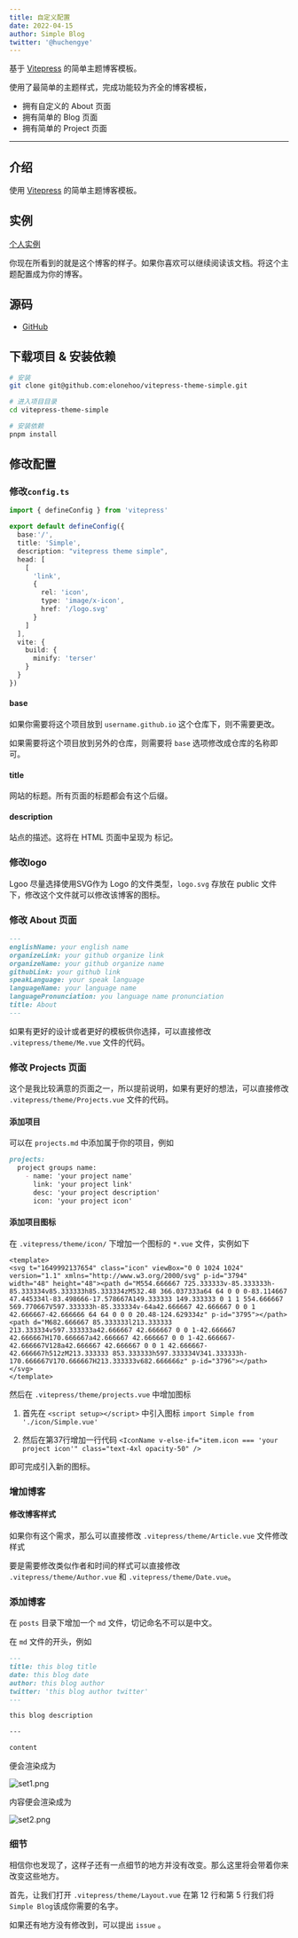 ```yaml
---
title: 自定义配置
date: 2022-04-15
author: Simple Blog
twitter: '@huchengye'
---
```


基于 [Vitepress](https://vitepress.docschina.org/) 的简单主题博客模板。

使用了最简单的主题样式，完成功能较为齐全的博客模板，

- 拥有自定义的 About 页面
- 拥有简单的 Blog 页面
- 拥有简单的 Project 页面

---

## 介绍

使用 [Vitepress](https://vitepress.docschina.org/) 的简单主题博客模板。

## 实例

[个人实例](https://elonehoo.xyz)

你现在所看到的就是这个博客的样子。如果你喜欢可以继续阅读该文档。将这个主题配置成为你的博客。

## 源码

- [GitHub](https://github.com/elonehoo/vitepress-theme-simple)

## 下载项目 & 安装依赖

```bash
# 安装
git clone git@github.com:elonehoo/vitepress-theme-simple.git

# 进入项目目录
cd vitepress-theme-simple

# 安装依赖
pnpm install
```

## 修改配置

### 修改`config.ts`

```ts
import { defineConfig } from 'vitepress'

export default defineConfig({
  base:'/',
  title: 'Simple',
  description: "vitepress theme simple",
  head: [
    [
      'link',
      {
        rel: 'icon',
        type: 'image/x-icon',
        href: '/logo.svg'
      }
    ]
  ],
  vite: {
    build: {
      minify: 'terser'
    }
  }
})
```

#### base

如果你需要将这个项目放到 `username.github.io` 这个仓库下，则不需要更改。

如果需要将这个项目放到另外的仓库，则需要将 `base` 选项修改成仓库的名称即可。

#### title

网站的标题。所有页面的标题都会有这个后缀。

#### description

站点的描述。这将在 HTML 页面中呈现为 <meta> 标记。

### 修改logo

Lgoo 尽量选择使用SVG作为 Logo 的文件类型，`logo.svg` 存放在 public 文件下，修改这个文件就可以修改该博客的图标。

### 修改 About 页面

```markdown
---
englishName: your english name
organizeLink: your github organize link
organizeName: your github organize name
githubLink: your github link
speakLanguage: your speak language
languageName: your language name
languagePronunciation: you language name pronunciation
title: About
---
```

如果有更好的设计或者更好的模板供你选择，可以直接修改 `.vitepress/theme/Me.vue` 文件的代码。

### 修改 Projects 页面

这个是我比较满意的页面之一，所以提前说明，如果有更好的想法，可以直接修改 `.vitepress/theme/Projects.vue` 文件的代码。

#### 添加项目

可以在 `projects.md` 中添加属于你的项目，例如

```markdown
projects:
  project groups name:
    - name: 'your project name'
      link: 'your project link'
      desc: 'your project description'
      icon: 'your project icon'
```

#### 添加项目图标

在 `.vitepress/theme/icon/` 下增加一个图标的 `*.vue` 文件，实例如下

```vue
<template>
<svg t="1649992137654" class="icon" viewBox="0 0 1024 1024" version="1.1" xmlns="http://www.w3.org/2000/svg" p-id="3794" width="48" height="48"><path d="M554.666667 725.333333v-85.333333h-85.333334v85.333333h85.333334zM532.48 366.037333a64 64 0 0 0-83.114667 47.445334l-83.498666-17.578667A149.333333 149.333333 0 1 1 554.666667 569.770667V597.333333h-85.333334v-64a42.666667 42.666667 0 0 1 42.666667-42.666666 64 64 0 0 0 20.48-124.629334z" p-id="3795"></path><path d="M682.666667 85.333333l213.333333 213.333334v597.333333a42.666667 42.666667 0 0 1-42.666667 42.666667H170.666667a42.666667 42.666667 0 0 1-42.666667-42.666667V128a42.666667 42.666667 0 0 1 42.666667-42.666667h512zM213.333333 853.333333h597.333334V341.333333h-170.666667V170.666667H213.333333v682.666666z" p-id="3796"></path></svg>
</template>
```

然后在 `.vitepress/theme/projects.vue` 中增加图标

1. 首先在 `<script setup></script>` 中引入图标 `import Simple from './icon/Simple.vue' `

2. 然后在第37行增加一行代码 ` <IconName v-else-if="item.icon === 'your project icon'" class="text-4xl opacity-50" /> `

即可完成引入新的图标。

### 增加博客

#### 修改博客样式

如果你有这个需求，那么可以直接修改 `.vitepress/theme/Article.vue` 文件修改样式

要是需要修改类似作者和时间的样式可以直接修改 `.vitepress/theme/Author.vue` 和 `.vitepress/theme/Date.vue`。

### 添加博客

在 `posts` 目录下增加一个 `md` 文件，切记命名不可以是中文。

在 `md` 文件的开头，例如

```markdown
---
title: this blog title
date: this blog date
author: this blog author
twitter: 'this blog author twitter'
---

this blog description

---

content
```

便会渲染成为

![set1.png](../public/cn-config/set1.png)

内容便会渲染成为

![set2.png](../public/cn-config/set2.png)

### 细节

相信你也发现了，这样子还有一点细节的地方并没有改变。那么这里将会带着你来改变这些地方。

首先，让我们打开 `.vitepress/theme/Layout.vue` 在第 12 行和第 5 行我们将`Simple Blog`该成你需要的名字。

如果还有地方没有修改到，可以提出 `issue` 。
